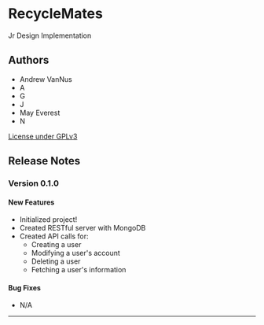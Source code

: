 # RecycleMates

Jr Design Implementation

## Authors

* Andrew VanNus
* A
* G
* J
* May Everest
* N

[License under GPLv3](LICENSE)

## Release Notes

### Version 0.1.0

#### New Features

* Initialized project!
* Created RESTful server with MongoDB
* Created API calls for:
  * Creating a user
  * Modifying a user's account
  * Deleting a user
  * Fetching a user's information

#### Bug Fixes

* N/A

---

